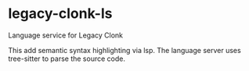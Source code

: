 # legacy-clonk-ls
Language service for Legacy Clonk

This add semantic syntax highlighting via lsp.
The language server uses tree-sitter to parse the source code.



